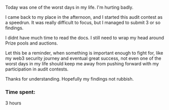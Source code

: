 Today was one of the worst days in my life. I'm hurting badly.

I came back to my place in the afternoon, and I started this audit contest as a speedrun. It was really difficult to focus, but I managed to submit 3 or so findings.

I didnt have much time to read the docs. I still need to wrap my head around Prize pools and auctions.

Let this be a reminder, when something is important enough to fight for, like my web3 security journey and eventual great success, not even one of the worst days in my life should keep me away from pushing forward with my participation in audit contests.

Thanks for understanding. Hopefully my findings not rubbish.

### Time spent:
3 hours